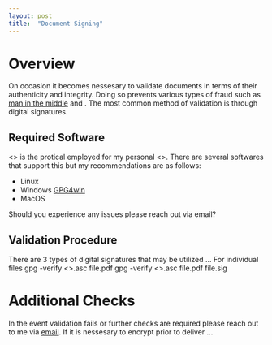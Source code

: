 ```yaml
---
layout: post
title:  "Document Signing"
---
```


# Overview

On occasion it becomes nessesary to validate documents in terms of their authenticity and integrity. Doing so prevents various types of fraud such as [man in the middle]() and [](). The most common method of validation is through digital signatures.


## Required Software

<> is the protical employed for my personal <>. There are several softwares that support this but my recommendations are as follows:

- Linux []()
- Windows [GPG4win]()
- MacOS []()

Should you experience any issues please reach out via email?

## Validation Procedure

There are 3 types of digital signatures that may be utilized ...
For individual files
	gpg -verify <>.asc file.pdf
	gpg -verify <>.asc file.pdf file.sig
	
# Additional Checks

In the event validation fails or further checks are required please reach out to me via [email](). If it is nessesary to encrypt prior to deliver ...


